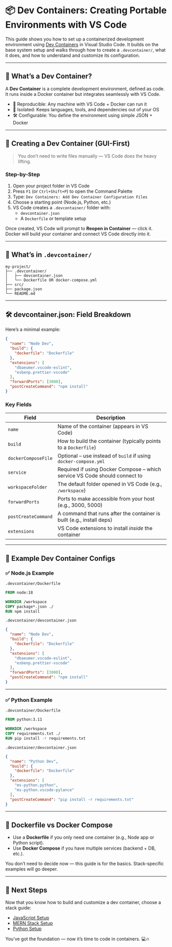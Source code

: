 # 📦 Dev Containers: Creating Portable Environments with VS Code

This guide shows you how to set up a containerized development environment using [Dev Containers](https://containers.dev/) in Visual Studio Code. It builds on the base system setup and walks through how to create a `.devcontainer/`, what it does, and how to understand and customize its configuration.

---

## 🧠 What’s a Dev Container?

A **Dev Container** is a complete development environment, defined as code. It runs inside a Docker container but integrates seamlessly with VS Code.

- 🔄 Reproducible: Any machine with VS Code + Docker can run it
- 🧼 Isolated: Keeps languages, tools, and dependencies out of your OS
- 🛠 Configurable: You define the environment using simple JSON + Docker

---

## 🧭 Creating a Dev Container (GUI-First)

> You don’t need to write files manually — VS Code does the heavy lifting.

### Step-by-Step

1. Open your project folder in VS Code
2. Press `F1` (or `Ctrl+Shift+P`) to open the Command Palette
3. Type: `Dev Containers: Add Dev Container Configuration Files`
4. Choose a starting point (Node.js, Python, etc.)
5. VS Code creates a `.devcontainer/` folder with:
   - `devcontainer.json`
   - A `Dockerfile` or template setup

Once created, VS Code will prompt to **Reopen in Container** — click it.  
Docker will build your container and connect VS Code directly into it.

---

## 📁 What’s in `.devcontainer/`

```
my-project/
├── .devcontainer/
│   ├── devcontainer.json
│   └── Dockerfile OR docker-compose.yml
├── src/
├── package.json
└── README.md
```

---

## 🛠 devcontainer.json: Field Breakdown

Here’s a minimal example:

```json
{
  "name": "Node Dev",
  "build": {
    "dockerfile": "Dockerfile"
  },
  "extensions": [
    "dbaeumer.vscode-eslint",
    "esbenp.prettier-vscode"
  ],
  "forwardPorts": [3000],
  "postCreateCommand": "npm install"
}
```

### Key Fields

| Field | Description |
|-------|-------------|
| `name` | Name of the container (appears in VS Code) |
| `build` | How to build the container (typically points to a `Dockerfile`) |
| `dockerComposeFile` | Optional – use instead of `build` if using `docker-compose.yml` |
| `service` | Required if using Docker Compose – which service VS Code should connect to |
| `workspaceFolder` | The default folder opened in VS Code (e.g., `/workspace`) |
| `forwardPorts` | Ports to make accessible from your host (e.g., 3000, 5000) |
| `postCreateCommand` | A command that runs after the container is built (e.g., install deps) |
| `extensions` | VS Code extensions to install *inside* the container |

---

## 🧪 Example Dev Container Configs

### ✅ Node.js Example

`.devcontainer/Dockerfile`

```Dockerfile
FROM node:18

WORKDIR /workspace
COPY package*.json ./
RUN npm install
```

`.devcontainer/devcontainer.json`

```json
{
  "name": "Node Dev",
  "build": {
    "dockerfile": "Dockerfile"
  },
  "extensions": [
    "dbaeumer.vscode-eslint",
    "esbenp.prettier-vscode"
  ],
  "forwardPorts": [3000],
  "postCreateCommand": "npm install"
}
```

---

### ✅ Python Example

`.devcontainer/Dockerfile`

```Dockerfile
FROM python:3.11

WORKDIR /workspace
COPY requirements.txt ./
RUN pip install -r requirements.txt
```

`.devcontainer/devcontainer.json`

```json
{
  "name": "Python Dev",
  "build": {
    "dockerfile": "Dockerfile"
  },
  "extensions": [
    "ms-python.python",
    "ms-python.vscode-pylance"
  ],
  "postCreateCommand": "pip install -r requirements.txt"
}
```

---

## 🐳 Dockerfile vs Docker Compose

- Use a **Dockerfile** if you only need one container (e.g., Node app or Python script).
- Use **Docker Compose** if you have multiple services (backend + DB, etc.).

You don’t need to decide now — this guide is for the basics. Stack-specific examples will go deeper.

---

## 🚀 Next Steps

Now that you know how to build and customize a dev container, choose a stack guide:

- [JavaScript Setup](./stacks/javascript.md)
- [MERN Stack Setup](./stacks/mern-stack.md)
- [Python Setup](./stacks/python.md)

You’ve got the foundation — now it’s time to code in containers. 💻🔥
